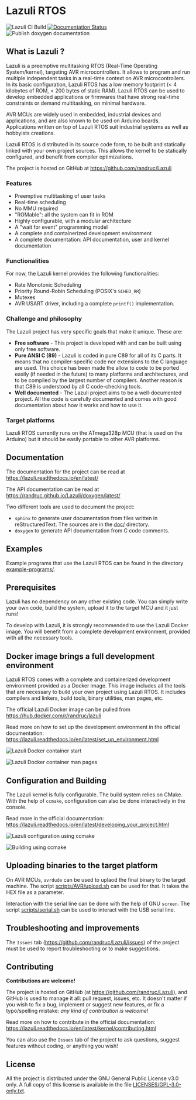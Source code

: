 <!---
SPDX-License-Identifier: GPL-3.0-only
This file is part of Lazuli.
Copyright (c) 2017-2020, Remi Andruccioli <remi.andruccioli@gmail.com>
--->

# Lazuli RTOS

![Lazuli CI Build](https://github.com/randruc/Lazuli/workflows/Lazuli%20CI%20Build/badge.svg)
[![Documentation Status](https://readthedocs.org/projects/lazuli/badge/?version=latest)](https://lazuli.readthedocs.io/en/latest/?badge=latest)
![Publish doxygen documentation](https://github.com/randruc/Lazuli/workflows/Publish%20doxygen%20documentation/badge.svg)


## What is Lazuli ?

Lazuli is a preemptive multitasking RTOS (Real-Time Operating System/kernel),
targeting AVR microcontrollers.
It allows to program and run multiple independent tasks in a real-time context
on AVR microcontrollers.
In its basic configuration, Lazuli RTOS has a low memory footprint (< 4
kilobytes of ROM, < 200 bytes of static RAM).
Lazuli RTOS can be used to develop embedded applications or firmwares that have
strong real-time constraints or demand multitasking, on minimal hardware.

AVR MCUs are widely used in embedded, industrial devices and applications, and
are also known to be used on Arduino boards.
Applications written on top of Lazuli RTOS suit industrial systems as well as
hobbyists creations.

Lazuli RTOS is distributed in its source code form, to be built and statically
linked with your own project sources.
This allows the kernel to be statically configured, and benefit from compiler
optimizations.

The project is hosted on GitHub at https://github.com/randruc/Lazuli


### Features

* Preemptive multitasking of user tasks
* Real-time scheduling
* No MMU required
* "ROMable": all the system can fit in ROM
* Highly configurable, with a modular architecture
* A "wait for event" programming model
* A complete and containerized development environment
* A complete documentation: API documentation, user and kernel documentation


### Functionalities

For now, the Lazuli kernel provides the following functionalities:

* Rate Monotonic Scheduling
* Priority Round-Robin Scheduling (POSIX's `SCHED_RR`)
* Mutexes
* AVR USART driver, including a complete `printf()` implementation.


### Challenge and philosophy

The Lazuli project has very specific goals that make it unique. These are:

* __Free software__ - This project is developed with and can be built using only
  free software.
* __Pure ANSI C (89)__ - Lazuli is coded in pure C89 for all of its C parts.
  It means that no compiler-specific code nor extensions to the C language are
  used. This choice has been made the allow to code to be ported easily (if
  needed in the future) to many platforms and architectures, and to be compiled
  by the largest number of compilers. Another reason is that C89 is understood
  by all C code-checking tools.
* __Well documented__ - The Lazuli project aims to be a well-documented project.
  All the code is carefully documented and comes with good documentation about
  how it works and how to use it.


### Target platforms

Lazuli RTOS currently runs on the ATmega328p MCU (that is used on the Arduino)
but it should be easily portable to other AVR platforms.


## Documentation

The documentation for the project can be read at
https://lazuli.readthedocs.io/en/latest/

The API documentation can be read at
https://randruc.github.io/Lazuli/doxygen/latest/

Two different tools are used to document the project:
* `sphinx` to generate user documentation from files written in
  reStructuredText. The sources are in the [doc/](doc/) directory.
* `doxygen` to generate API documentation from C code comments.


## Examples

Example programs that use the Lazuli RTOS can be found in the directory
[example-programs/](example-programs/).


## Prerequisites

Lazuli has no dependency on any other existing code.
You can simply write your own code, build the system, upload it to the target
MCU and it just runs!

To develop with Lazuli, it is strongly recommended to use the Lazuli Docker
image. You will benefit from a complete development environment, provided with
all the necessary tools.


## Docker image brings a full development environment

Lazuli RTOS comes with a complete and containerized development environment
provided as a Docker image.
This image includes all the tools that are necessary to build your own project
using Lazuli RTOS. It includes compilers and linkers, build tools, binary
utilities, man pages, etc.

The official Lazuli Docker image can be pulled from
https://hub.docker.com/r/randruc/lazuli

Read more on how to set up the development environment in the official
documentation:
https://lazuli.readthedocs.io/en/latest/set_up_environment.html

![Lazuli Docker container start](images/docker_container_start.png)

![Lazuli Docker container man pages](images/man.png)


## Configuration and Building

The Lazuli kernel is fully configurable.
The build system relies on CMake. With the help of `ccmake`, configuration can
also be done interactively in the console.

Read more in the official documentation:
https://lazuli.readthedocs.io/en/latest/developing_your_project.html

![Lazuli configuration using ccmake](images/ccmake.png)

![Building using ccmake](images/cmake.png)


## Uploading binaries to the target platform

On AVR MCUs, `avrdude` can be used to uplaod the final binary to the target
machine.
The script [scripts/AVR/upload.sh](scripts/AVR/upload.sh) can be used for that.
It takes the HEX file as a parameter.

Interaction with the serial line can be done with the help of GNU `screen`.
The script [scripts/serial.sh](scripts/serial.sh) can be used to interact with
the USB serial line.


## Troubleshooting and improvements

The `Issues` tab (https://github.com/randruc/Lazuli/issues) of the project must
be used to report troubleshooting or to make suggestions.


## Contributing

__Contributions are welcome!__

The project is hosted on GitHub (at https://github.com/randruc/Lazuli), and
GitHub is used to manage it all: pull request, issues, etc.
It doesn't matter if you wish to fix a bug, implement or suggest new features,
or fix a typo/spelling mistake: _any kind of contribution is welcome!_

Read more on how to contribute in the official documentation:
https://lazuli.readthedocs.io/en/latest/kernel/contributing.html

You can also use the `Issues` tab of the project to ask questions, suggest
features without coding, or anything you wish!


## License

All the project is distributed under the GNU General Public License v3.0 only.
A full copy of this license is available in the file
[LICENSES/GPL-3.0-only.txt](LICENSES/GPL-3.0-only.txt).
